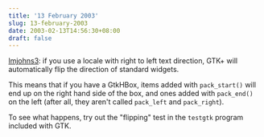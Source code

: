 ```yaml
---
title: '13 February 2003'
slug: 13-february-2003
date: 2003-02-13T14:56:30+08:00
draft: false
---
```


[lmjohns3](http://www.advogato.org/person/lmjohns3/): if you use a
locale with right to left text direction, GTK+ will automatically flip
the direction of standard widgets.

This means that if you have a GtkHBox, items added with `pack_start()`
will end up on the right hand side of the box, and ones added with
`pack_end()` on the left (after all, they aren\'t called `pack_left` and
`pack_right`).

To see what happens, try out the \"flipping\" test in the `testgtk`
program included with GTK.
